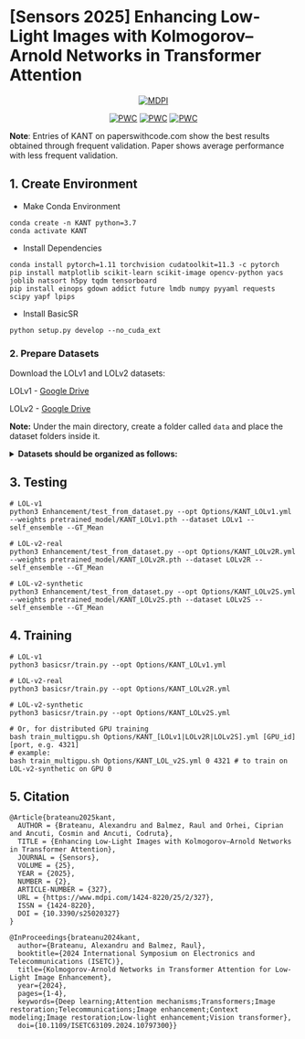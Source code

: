 # [Sensors 2025] Enhancing Low-Light Images with Kolmogorov–Arnold Networks in Transformer Attention

<div align="center">
  
[![MDPI](https://img.shields.io/badge/MDPI-paper-blue)](https://www.mdpi.com/1424-8220/25/2/327)

[![PWC](https://img.shields.io/endpoint.svg?url=https://paperswithcode.com/badge/enhancing-low-light-images-with-kolmogorov/low-light-image-enhancement-on-lolv2)](https://paperswithcode.com/sota/low-light-image-enhancement-on-lolv2?p=enhancing-low-light-images-with-kolmogorov)
[![PWC](https://img.shields.io/endpoint.svg?url=https://paperswithcode.com/badge/enhancing-low-light-images-with-kolmogorov/low-light-image-enhancement-on-lolv2-1)](https://paperswithcode.com/sota/low-light-image-enhancement-on-lolv2-1?p=enhancing-low-light-images-with-kolmogorov)
[![PWC](https://img.shields.io/endpoint.svg?url=https://paperswithcode.com/badge/enhancing-low-light-images-with-kolmogorov/low-light-image-enhancement-on-lol)](https://paperswithcode.com/sota/low-light-image-enhancement-on-lol?p=enhancing-low-light-images-with-kolmogorov)

</div>

**Note**: Entries of KANT on paperswithcode.com show the best results obtained through frequent validation. Paper shows average performance with less frequent validation. 


## 1. Create Environment

- Make Conda Environment
```
conda create -n KANT python=3.7
conda activate KANT
```

- Install Dependencies
```
conda install pytorch=1.11 torchvision cudatoolkit=11.3 -c pytorch
pip install matplotlib scikit-learn scikit-image opencv-python yacs joblib natsort h5py tqdm tensorboard
pip install einops gdown addict future lmdb numpy pyyaml requests scipy yapf lpips
```

- Install BasicSR
```
python setup.py develop --no_cuda_ext
```


### 2. Prepare Datasets
Download the LOLv1 and LOLv2 datasets:

LOLv1 - [Google Drive](https://drive.google.com/file/d/1vhJg75hIpYvsmryyaxdygAWeHuiY_HWu/view?usp=sharing)

LOLv2 - [Google Drive](https://drive.google.com/file/d/1OMfP6Ks2QKJcru1wS2eP629PgvKqF2Tw/view?usp=sharing)

**Note:** Under the main directory, create a folder called ```data``` and place the dataset folders inside it.
<details>
  <summary>
  <b>Datasets should be organized as follows:</b>
  </summary>

  ```
    |--data   
    |    |--LOLv1
    |    |    |--Train
    |    |    |    |--input
    |    |    |    |     ...
    |    |    |    |--target
    |    |    |    |     ...
    |    |    |--Test
    |    |    |    |--input
    |    |    |    |     ...
    |    |    |    |--target
    |    |    |    |     ...
    |    |--LOLv2
    |    |    |--Real_captured
    |    |    |    |--Train
    |    |    |    |    |--Low
    |    |    |    |    |     ...
    |    |    |    |    |--Normal
    |    |    |    |    |     ...
    |    |    |    |--Test
    |    |    |    |    |--Low
    |    |    |    |    |     ...
    |    |    |    |    |--Normal
    |    |    |    |    |     ...
    |    |    |--Synthetic
    |    |    |    |--Train
    |    |    |    |    |--Low
    |    |    |    |    |    ...
    |    |    |    |    |--Normal
    |    |    |    |    |    ...
    |    |    |    |--Test
    |    |    |    |    |--Low
    |    |    |    |    |    ...
    |    |    |    |    |--Normal
    |    |    |    |    |    ...
  ```

</details>

## 3. Testing

```
# LOL-v1
python3 Enhancement/test_from_dataset.py --opt Options/KANT_LOLv1.yml --weights pretrained_model/KANT_LOLv1.pth --dataset LOLv1 --self_ensemble --GT_Mean

# LOL-v2-real
python3 Enhancement/test_from_dataset.py --opt Options/KANT_LOLv2R.yml --weights pretrained_model/KANT_LOLv2R.pth --dataset LOLv2R --self_ensemble --GT_Mean

# LOL-v2-synthetic
python3 Enhancement/test_from_dataset.py --opt Options/KANT_LOLv2S.yml --weights pretrained_model/KANT_LOLv2S.pth --dataset LOLv2S --self_ensemble --GT_Mean
```

## 4. Training

```
# LOL-v1
python3 basicsr/train.py --opt Options/KANT_LOLv1.yml

# LOL-v2-real
python3 basicsr/train.py --opt Options/KANT_LOLv2R.yml

# LOL-v2-synthetic
python3 basicsr/train.py --opt Options/KANT_LOLv2S.yml

# Or, for distributed GPU training
bash train_multigpu.sh Options/KANT_[LOLv1|LOLv2R|LOLv2S].yml [GPU_id] [port, e.g. 4321]
# example:
bash train_multigpu.sh Options/KANT_LOL_v2S.yml 0 4321 # to train on LOL-v2-synthetic on GPU 0
```

## 5. Citation
```
@Article{brateanu2025kant,
  AUTHOR = {Brateanu, Alexandru and Balmez, Raul and Orhei, Ciprian and Ancuti, Cosmin and Ancuti, Codruta},
  TITLE = {Enhancing Low-Light Images with Kolmogorov–Arnold Networks in Transformer Attention},
  JOURNAL = {Sensors},
  VOLUME = {25},
  YEAR = {2025},
  NUMBER = {2},
  ARTICLE-NUMBER = {327},
  URL = {https://www.mdpi.com/1424-8220/25/2/327},
  ISSN = {1424-8220},
  DOI = {10.3390/s25020327}
}

@InProceedings{brateanu2024kant,
  author={Brateanu, Alexandru and Balmez, Raul},
  booktitle={2024 International Symposium on Electronics and Telecommunications (ISETC)}, 
  title={Kolmogorov-Arnold Networks in Transformer Attention for Low-Light Image Enhancement}, 
  year={2024},
  pages={1-4},
  keywords={Deep learning;Attention mechanisms;Transformers;Image restoration;Telecommunications;Image enhancement;Context modeling;Image restoration;Low-light enhancement;Vision transformer},
  doi={10.1109/ISETC63109.2024.10797300}}
```


```

